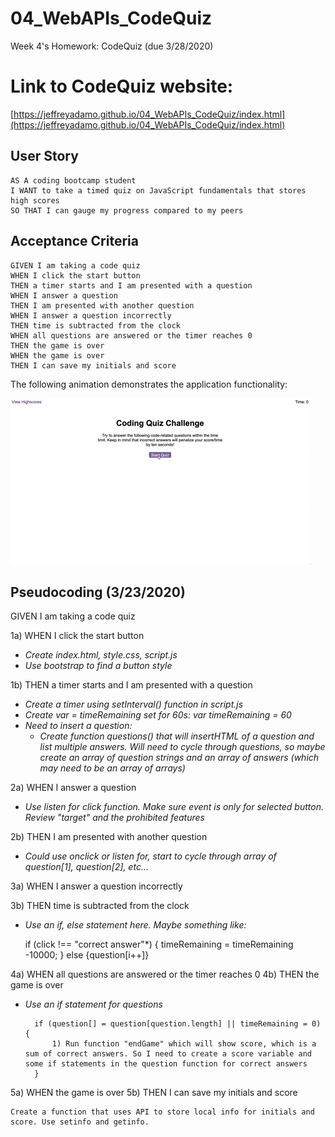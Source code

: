 # 04_WebAPIs_CodeQuiz
Week 4's Homework: CodeQuiz (due 3/28/2020)

# Link to CodeQuiz website:
[https://jeffreyadamo.github.io/04_WebAPIs_CodeQuiz/index.html](https://jeffreyadamo.github.io/04_WebAPIs_CodeQuiz/index.html)


## User Story

```
AS A coding bootcamp student
I WANT to take a timed quiz on JavaScript fundamentals that stores high scores
SO THAT I can gauge my progress compared to my peers
```

## Acceptance Criteria

```
GIVEN I am taking a code quiz
WHEN I click the start button
THEN a timer starts and I am presented with a question
WHEN I answer a question
THEN I am presented with another question
WHEN I answer a question incorrectly
THEN time is subtracted from the clock
WHEN all questions are answered or the timer reaches 0
THEN the game is over
WHEN the game is over
THEN I can save my initials and score
```

The following animation demonstrates the application functionality:

![code quiz](./Assets/04-web-apis-homework-demo.gif)

## Pseudocoding (3/23/2020)


GIVEN I am taking a code quiz

1a) WHEN I click the start button

* *Create index.html, style.css, script.js*
* *Use bootstrap to find a button style*

1b) THEN a timer starts and I am presented with a question

* *Create a timer using setInterval() function in script.js*
* *Create var = timeRemaining set for 60s: var timeRemaining = 60*
* *Need to insert a question:*
    * *Create function questions() that will insertHTML of a question and list multiple answers. Will need to cycle through questions, so maybe create an array of question strings and an array of answers (which may need to be an array of arrays)*
    
2a) WHEN I answer a question
   * *Use listen for click function. Make sure event is only for selected button. Review "target" and the prohibited features*

2b) THEN I am presented with another question

*   *Could use onclick or listen for, start to cycle through array of question[1], question[2], etc...*

3a) WHEN I answer a question incorrectly

3b) THEN time is subtracted from the clock

* *Use an if, else statement here. Maybe something like:* 
    
    if (click !== "correct answer"*) {
        timeRemaining = timeRemaining -10000; } else {question[i++]}
        
4a) WHEN all questions are answered or the timer reaches 0
4b) THEN the game is over

* *Use an if statement for questions*

        if (question[] = question[question.length] || timeRemaining = 0) {
            1) Run function "endGame" which will show score, which is a sum of correct answers. So I need to create a score variable and some if statements in the question function for correct answers
        }

5a) WHEN the game is over
5b) THEN I can save my initials and score

    Create a function that uses API to store local info for initials and score. Use setinfo and getinfo.
    
```

